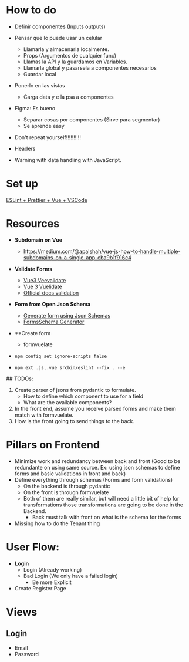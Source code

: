 # How to do
- Definir componentes (Inputs outputs)
- Pensar que lo puede usar un celular
  - Llamarla y almacenarla localmente.
  - Props (Argumentos de cualquier func)
  - Llamas la API y la guardamos en Variables.
  - Llamarla global y pasarsela a componentes necesarios
  - Guardar local
- Ponerlo en las vistas
  - Carga data y e la psa a componentes
- Figma: Es bueno
  - Separar cosas por componentes (Sirve para segmentar)
  - Se aprende easy

- Don't repeat yourself!!!!!!!!!!
- Headers
- Warning with data handling with JavaScript.

# Set up
[ESLint + Prettier + Vue +  VSCode](https://technicallyfletch.com/how-to-setup-eslint-and-prettier-with-vscode-and-vuejs/)

# Resources
- **Subdomain on Vue**
  - https://medium.com/@apalshah/vue-js-how-to-handle-multiple-subdomains-on-a-single-app-cba9b1f916c4
- **Validate Forms**
  - [Vue3 Veevalidate](https://jasonwatmore.com/post/2020/10/01/vue-3-veevalidate-form-validation-example)
  - [Vue 3 Vuelidate](https://medium.com/js-dojo/learn-form-validation-in-vue-3-in-10-minutes-with-vuelidate-8929c5059e66)
  - [Official docs validation](https://es.vuejs.org/v2/cookbook/form-validation.html)
- **Form from Open Json Schema**
  - [Generate form using Json Schemas](https://vuejsfeed.com/blog/generate-forms-using-json-schema-and-vue-js)
  - [FormsSchema Generator](https://bestofvue.com/repo/formschema-native-vuejs-form-generator)
- **Create form
  - formvuelate

- `npm config set ignore-scripts false`
- `npm ext .js,.vue srcbin/eslint --fix . --e`

## TODOs:
1. Create parser of jsons from pydantic to formulate.
    - How to define which component to use for a field
    - What are the available components? 
2. In the front end, assume you receive parsed forms and
make them match with formvuelate.
3. How is the front going to send things to the back.

# Pillars on Frontend
- Minimize work and redundancy between back and front (Good to be redundante on using same source. Ex: using json schemas to define forms and basic validations in front and back)
- Define everything through schemas (Forms and form validations)
  - On the backend is through pydantic
  - On the front is through formvuelate
  - Both of them are really similar, but will need a little bit of help for transformations those transformations are going to be done in the Backend.
    - Back must talk with front on what is the schema for the forms
- Missing how to do the Tenant thing

# User Flow:
- **Login**
  - Login (Already working)
  - Bad Login (We only have a failed login)
    - Be more Explicit
- Create Register Page

# Views

## Login
- Email
- Password